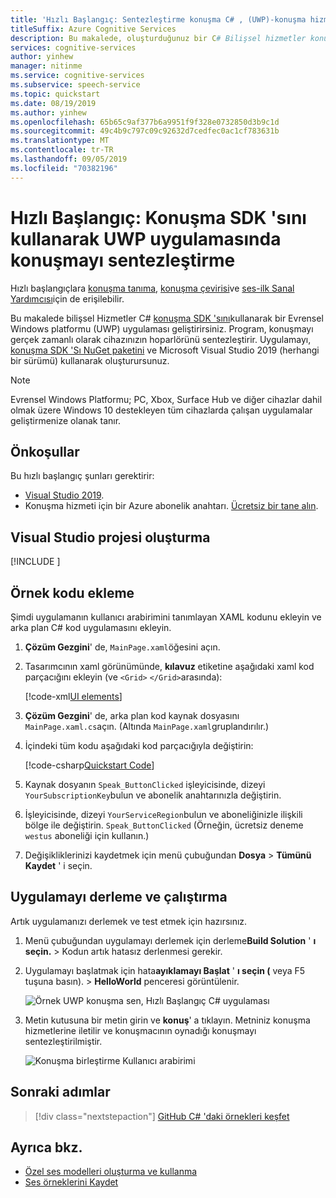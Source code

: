 ```yaml
---
title: 'Hızlı Başlangıç: Sentezleştirme konuşma C# , (UWP)-konuşma hizmeti'
titleSuffix: Azure Cognitive Services
description: Bu makalede, oluşturduğunuz bir C# Bilişsel hizmetler konuşma SDK'sı kullanarak evrensel Windows Platformu (UWP) uygulama. Konuşmayı gerçek zamanlı olarak cihazınızın hoparlörünü sentezleştir. Uygulama, konuşma SDK 'Sı NuGet paketiyle oluşturulmuştur ve 2019 Microsoft Visual Studio.
services: cognitive-services
author: yinhew
manager: nitinme
ms.service: cognitive-services
ms.subservice: speech-service
ms.topic: quickstart
ms.date: 08/19/2019
ms.author: yinhew
ms.openlocfilehash: 65b65c9af377b6a9951f9f328e0732850d3b9c1d
ms.sourcegitcommit: 49c4b9c797c09c92632d7cedfec0ac1cf783631b
ms.translationtype: MT
ms.contentlocale: tr-TR
ms.lasthandoff: 09/05/2019
ms.locfileid: "70382196"
---
```

# <a name="quickstart-synthesize-speech-in-a-uwp-app-by-using-the-speech-sdk"></a>Hızlı Başlangıç: Konuşma SDK 'sını kullanarak UWP uygulamasında konuşmayı sentezleştirme

Hızlı başlangıçlara [konuşma tanıma](quickstart-csharp-uwp.md), [konuşma çevirisi](quickstart-translate-speech-uwp.md)ve [ses-ilk Sanal Yardımcısı](quickstart-virtual-assistant-csharp-uwp.md)için de erişilebilir.

Bu makalede bilişsel Hizmetler C# [konuşma SDK 'sını](speech-sdk.md)kullanarak bir Evrensel Windows platformu (UWP) uygulaması geliştirirsiniz. Program, konuşmayı gerçek zamanlı olarak cihazınızın hoparlörünü sentezleştirir. Uygulamayı, [konuşma SDK 'Sı NuGet paketini](https://aka.ms/csspeech/nuget) ve Microsoft Visual Studio 2019 (herhangi bir sürümü) kullanarak oluşturursunuz.

> [!NOTE]
> Evrensel Windows Platformu; PC, Xbox, Surface Hub ve diğer cihazlar dahil olmak üzere Windows 10 destekleyen tüm cihazlarda çalışan uygulamalar geliştirmenize olanak tanır.

## <a name="prerequisites"></a>Önkoşullar

Bu hızlı başlangıç şunları gerektirir:

* [Visual Studio 2019](https://visualstudio.microsoft.com/downloads/).
* Konuşma hizmeti için bir Azure abonelik anahtarı. [Ücretsiz bir tane alın](get-started.md).

## <a name="create-a-visual-studio-project"></a>Visual Studio projesi oluşturma

[!INCLUDE [](../../../includes/cognitive-services-speech-service-quickstart-uwp-create-proj.md)]

## <a name="add-sample-code"></a>Örnek kodu ekleme

Şimdi uygulamanın kullanıcı arabirimini tanımlayan XAML kodunu ekleyin ve arka plan C# kod uygulamasını ekleyin.

1. **Çözüm Gezgini**' de, `MainPage.xaml`öğesini açın.

1. Tasarımcının xaml görünümünde, **kılavuz** etiketine aşağıdaki xaml kod parçacığını ekleyin (ve `<Grid>` `</Grid>`arasında):

   [!code-xml[UI elements](~/samples-cognitive-services-speech-sdk/quickstart/text-to-speech/csharp-uwp/helloworld/MainPage.xaml#StackPanel)]

1. **Çözüm Gezgini**' de, arka plan kod kaynak dosyasını `MainPage.xaml.cs`açın. (Altında `MainPage.xaml`gruplandırılır.)

1. İçindeki tüm kodu aşağıdaki kod parçacığıyla değiştirin:

   [!code-csharp[Quickstart Code](~/samples-cognitive-services-speech-sdk/quickstart/text-to-speech/csharp-uwp/helloworld/MainPage.xaml.cs#code)]

1. Kaynak dosyanın `Speak_ButtonClicked` işleyicisinde, dizeyi `YourSubscriptionKey`bulun ve abonelik anahtarınızla değiştirin.

1. İşleyicisinde, dizeyi `YourServiceRegion`bulun ve aboneliğinizle ilişkili bölge ile değiştirin. [](regions.md) `Speak_ButtonClicked` (Örneğin, ücretsiz deneme `westus` aboneliği için kullanın.)

1. Değişikliklerinizi kaydetmek için menü çubuğundan **Dosya** > **Tümünü Kaydet** ' i seçin.

## <a name="build-and-run-the-application"></a>Uygulamayı derleme ve çalıştırma

Artık uygulamanızı derlemek ve test etmek için hazırsınız.

1. Menü çubuğundan uygulamayı derlemek için derleme**Build Solution** ' **ı seçin.**  >  Kodun artık hatasız derlenmesi gerekir.

1. Uygulamayı başlatmak için hata**ayıklamayı Başlat** ' **ı seçin (** veya F5 tuşuna basın). >  **HelloWorld** penceresi görüntülenir.

   ![Örnek UWP konuşma sen, Hızlı Başlangıç C# uygulaması](media/sdk/qs-text-to-speech-uwp-helloworld-window.png)

1. Metin kutusuna bir metin girin ve **konuş**' a tıklayın. Metniniz konuşma hizmetlerine iletilir ve konuşmacının oynadığı konuşmayı sentezleştirilmiştir.

    ![Konuşma birleştirme Kullanıcı arabirimi](media/sdk/qs-tts-csharp-uwp-ui-result.png)

## <a name="next-steps"></a>Sonraki adımlar

> [!div class="nextstepaction"]
> [GitHub C# 'daki örnekleri keşfet](https://aka.ms/csspeech/samples)

## <a name="see-also"></a>Ayrıca bkz.

- [Özel ses modelleri oluşturma ve kullanma](how-to-custom-voice-create-voice.md)
- [Ses örneklerini Kaydet](record-custom-voice-samples.md)
